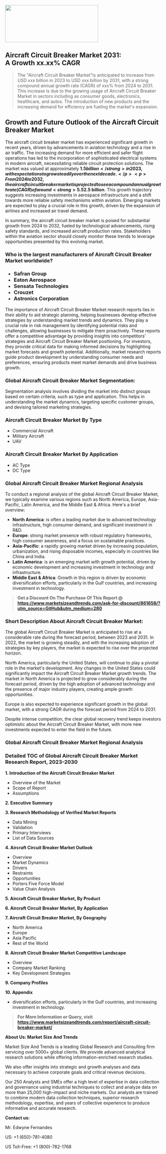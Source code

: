 <img src="https://100x100musica.es/wp-content/uploads/2024/12/Verified-Market-Reports-4-300x120.jpg" alt="" width="300" height="120" class="alignnone size-medium wp-image-100382" /><h2>Aircraft Circuit Breaker Market 2031: A&nbsp;Growth&nbsp;xx.xx% CAGR</h2><blockquote id="" class="">The "Aircraft Circuit Breaker Market"is anticipated to increase from USD xxx billion in 2023 to USD xxx billion by 2031, with a strong compound annual growth rate (CAGR) of xxx% from 2024 to 2031. This increase is due to the growing usage of Aircraft Circuit Breaker Market in sectors including as consumer goods, electronics, healthcare, and autos. The introduction of new products and the increasing demand for efficiency are fueling the market's expansion.</blockquote><p> <h2>Growth and Future Outlook of the Aircraft Circuit Breaker Market</h2> <p>The aircraft circuit breaker market has experienced significant growth in recent years, driven by advancements in aviation technology and a rise in air traffic. The increasing demand for more efficient and safer flight operations has led to the incorporation of sophisticated electrical systems in modern aircraft, necessitating reliable circuit protection solutions. The market was valued at approximately <strong>$1.5 billion</strong> in 2023, with expectations to grow steadily over the next decade.</p> <p>From 2024 to 2032, the aircraft circuit breaker market is projected to see a compound annual growth rate (CAGR) of around <strong>5.5%</strong>. This growth is attributed to several factors, including the rising production of new aircraft, upgrades in existing fleets, and stringent safety regulations mandating the use of advanced circuit protection technologies. Furthermore, the shift towards electric and hybrid-electric propulsion systems is expected to create new opportunities for circuit breaker manufacturers, as these systems often require specialized circuit protection solutions.</p> <p>As the aviation industry enhances its focus on sustainability and efficiency, there will be an increasing need for circuit breakers that can handle higher loads and provide advanced functionalities. The evolving design of aircraft, including the integration of more electronic components and systems, is anticipated to necessitate innovative circuit protection strategies, further driving market demand.</p> <p>Technological advancements such as the development of smart circuit breakers that offer digital capabilities like remote monitoring and diagnostics are also expected to reshape the market landscape. These innovations not only enhance safety but also improve operational efficiency, positioning aircraft circuit breakers as a pivotal component in future aircraft designs.</p> <strong></strong> <p>Market forecasts indicate that by 2032, the aircraft circuit breaker market could reach a valuation of approximately <strong>$2.5 billion</strong>. This growth trajectory suggests increasing investments in aerospace infrastructure and a shift towards more reliable safety mechanisms within aviation. Emerging markets are expected to play a crucial role in this growth, driven by the expansion of airlines and increased air travel demand.</p> <p>In summary, the aircraft circuit breaker market is poised for substantial growth from 2024 to 2032, fueled by technological advancements, rising safety standards, and increased aircraft production rates. Stakeholders within the aviation sector should closely monitor these trends to leverage opportunities presented by this evolving market.</p></div></p><h3 id="" class="">Who is the largest manufacturers of&nbsp;Aircraft Circuit Breaker Market worldwide?</h3><h3 class=""><p><ul><li>Safran Group </li><li> Eaton Aerospace </li><li> Sensata Technologies </li><li> Crouzet </li><li> Astronics Corporation</li></ul></p></h3><p id="ember58" class="ember-view reader-text-block__paragraph">The importance of&nbsp;Aircraft Circuit Breaker Market research reports lies in their ability to aid strategic planning, helping businesses develop effective strategies by understanding market trends and dynamics. They play a crucial role in risk management by identifying potential risks and challenges, allowing businesses to mitigate them proactively. These reports offer a competitive advantage by providing insights into competitors' strategies and Aircraft Circuit Breaker Market positioning. For investors, they provide critical data for making informed decisions by highlighting market forecasts and growth potential. Additionally, market research reports guide product development by understanding consumer needs and preferences, ensuring products meet market demands and drive business growth.</p><h3 id="" class="">Global&nbsp;Aircraft Circuit Breaker Market Segmentation:</h3><p id="" class="">Segmentation analysis involves dividing the market into distinct groups based on certain criteria, such as type and application. This helps in understanding the market dynamics, targeting specific customer groups, and devising tailored marketing strategies.</p><h3 id="" class="">Aircraft Circuit Breaker Market&nbsp;By Type</h3><p><p><ul><li>Commercial Aircraft</li><li> Military Aircraft</li><li> UAV</p></li></ul></p></p><h3 id="" class="">Aircraft Circuit Breaker Market&nbsp;By Application</h3><p class=""><p><ul><li>AC Type</li><li> DC Type</li></ul></p></p><h3 id="" class="">Global Aircraft Circuit Breaker Market Regional Analysis</h3><p id="" class="">To conduct a regional analysis of the global Aircraft Circuit Breaker Market, we typically examine various regions such as North America, Europe, Asia-Pacific, Latin America, and the Middle East &amp; Africa. Here's a brief overview:</p><ul><li><strong>North America</strong>: is often a leading market due to advanced technology infrastructure, high consumer demand, and significant investment in R&amp;D.</li><li><strong>Europe</strong>: strong market presence with robust regulatory frameworks, high consumer awareness, and a focus on sustainable practices.</li><li><strong>Asia-Pacific</strong>: a rapidly growing market driven by increasing population, urbanization, and rising disposable incomes, especially in countries like China and India.</li><li><strong>Latin America</strong>: is an emerging market with growth potential, driven by economic development and increasing investment in technology and infrastructure.</li><li><strong>Middle East &amp; Africa</strong>: Growth in this region is driven by economic diversification efforts, particularly in the Gulf countries, and increasing investment in technology.</li></ul><blockquote id="" class=""><strong>Get a Discount On The Purchase Of This Report @ <a href="https://www.marketsizeandtrends.com/download-sample/861658/?utm_source=GitHub&utm_medium=280" target="_blank">https://www.marketsizeandtrends.com/ask-for-discount/861658/?utm_source=GitHub&utm_medium=280</a></strong></blockquote><h3>Short Description About Aircraft Circuit Breaker Market:</h3><p id="ember58" class="ember-view reader-text-block__paragraph">The global&nbsp;Aircraft Circuit Breaker Market&nbsp;is anticipated to rise at a considerable rate during the forecast period, between 2023 and 2031. In 2022, the market is growing steadily, and with the increasing adoption of strategies by key players, the market is expected to rise over the projected horizon.</p><p id="ember59" class="ember-view reader-text-block__paragraph">North America, particularly the United States, will continue to play a pivotal role in the market's development. Any changes in the United States could significantly impact the&nbsp;Aircraft Circuit Breaker Market&nbsp;growth trends. The market in North America is projected to grow considerably during the forecast period, driven by the high adoption of advanced technology and the presence of major industry players, creating ample growth opportunities.</p><p id="ember60" class="ember-view reader-text-block__paragraph">Europe is also expected to experience significant growth in the global market, with a strong CAGR during the forecast period from 2024 to 2031.</p><p id="ember61" class="ember-view reader-text-block__paragraph">Despite intense competition, the clear global recovery trend keeps investors optimistic about the&nbsp;Aircraft Circuit Breaker Market, with more new investments expected to enter the field in the future.</p><h3 id="" class="">Global Aircraft Circuit Breaker Market Regional Analysis</h3><h3 id="" class="">Detailed TOC of Global Aircraft Circuit Breaker Market Research Report, 2023-2030</h3><p id="" class=""><strong>1. Introduction of the Aircraft Circuit Breaker Market</strong></p><ul><li>Overview of the Market</li><li>Scope of Report</li><li>Assumptions</li></ul><p id="" class=""><strong>2. Executive Summary</strong></p><p id="" class=""><strong>3. Research Methodology of Verified Market Reports</strong></p><ul><li>Data Mining</li><li>Validation</li><li>Primary Interviews</li><li>List of Data Sources</li></ul><p id="" class=""><strong>4. Aircraft Circuit Breaker Market Outlook</strong></p><ul><li>Overview</li><li>Market Dynamics</li><li>Drivers</li><li>Restraints</li><li>Opportunities</li><li>Porters Five Force Model</li><li>Value Chain Analysis</li></ul><p id="" class=""><strong>5. Aircraft Circuit Breaker Market, By Product</strong></p><p id="" class=""><strong>6. Aircraft Circuit Breaker Market, By Application</strong></p><p id="" class=""><strong>7. Aircraft Circuit Breaker Market, By Geography</strong></p><ul><li>North America</li><li>Europe</li><li>Asia Pacific</li><li>Rest of the World</li></ul><p id="" class=""><strong>8. Aircraft Circuit Breaker Market Competitive Landscape</strong></p><ul><li>Overview</li><li>Company Market Ranking</li><li>Key Development Strategies</li></ul><p id="" class=""><strong>9. Company Profiles</strong></p><p id="" class=""><strong>10. Appendix</strong></p><ul><li>diversification efforts, particularly in the Gulf countries, and increasing investment in technology.</li></ul><blockquote id="" class=""><strong>For More Information or Query, visit <strong><strong><a href="https://www.marketsizeandtrends.com/report/aircraft-circuit-breaker-market/" target="_blank">https://www.marketsizeandtrends.com/report/aircraft-circuit-breaker-market/</a></strong></strong></strong></blockquote><p id="" class=""><strong>About Us: Market Size And Trends</strong></p><p id="" class="">Market Size And Trends is a leading Global Research and Consulting firm servicing over 5000+ global clients. We provide advanced analytical research solutions while offering information-enriched research studies.</p><p id="" class="">We also offer insights into strategic and growth analyses and data necessary to achieve corporate goals and critical revenue decisions.</p><p id="" class="">Our 250 Analysts and SMEs offer a high level of expertise in data collection and governance using industrial techniques to collect and analyze data on more than 25,000 high-impact and niche markets. Our analysts are trained to combine modern data collection techniques, superior research methodology, expertise, and years of collective experience to produce informative and accurate research.</p><p id="" class=""><strong>Contact us:</strong></p><p id="" class="">Mr. Edwyne Fernandes</p><p id="" class="">US: +1 (650)-781-4080</p><p id="" class="">US Toll-Free: +1 (800)-782-1768</p>
